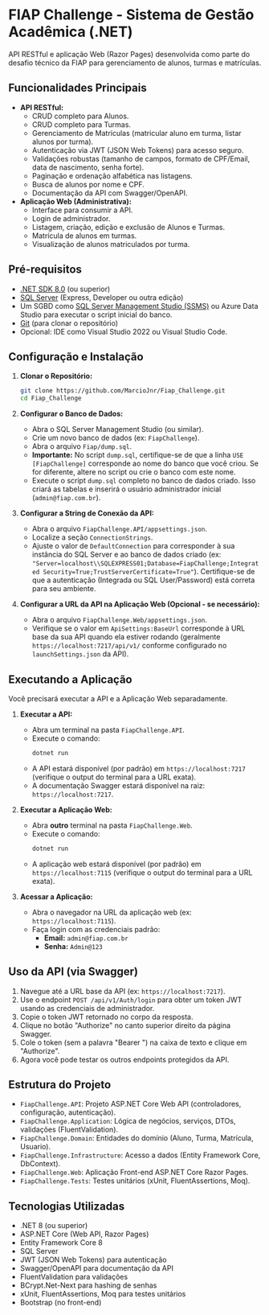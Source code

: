 # FIAP Challenge - Sistema de Gestão Acadêmica (.NET)

API RESTful e aplicação Web (Razor Pages) desenvolvida como parte do desafio técnico da FIAP para gerenciamento de alunos, turmas e matrículas.

## Funcionalidades Principais

* **API RESTful:**
    * CRUD completo para Alunos.
    * CRUD completo para Turmas.
    * Gerenciamento de Matrículas (matricular aluno em turma, listar alunos por turma).
    * Autenticação via JWT (JSON Web Tokens) para acesso seguro.
    * Validações robustas (tamanho de campos, formato de CPF/Email, data de nascimento, senha forte).
    * Paginação e ordenação alfabética nas listagens.
    * Busca de alunos por nome e CPF.
    * Documentação da API com Swagger/OpenAPI.
* **Aplicação Web (Administrativa):**
    * Interface para consumir a API.
    * Login de administrador.
    * Listagem, criação, edição e exclusão de Alunos e Turmas.
    * Matrícula de alunos em turmas.
    * Visualização de alunos matriculados por turma.

## Pré-requisitos

* [.NET SDK 8.0](https://dotnet.microsoft.com/download/dotnet/8.0) (ou superior)
* [SQL Server](https://www.microsoft.com/sql-server/sql-server-downloads) (Express, Developer ou outra edição)
* Um SGBD como [SQL Server Management Studio (SSMS)](https://docs.microsoft.com/sql/ssms/download-sql-server-management-studio-ssms) ou Azure Data Studio para executar o script inicial do banco.
* [Git](https://git-scm.com/downloads) (para clonar o repositório)
* Opcional: IDE como Visual Studio 2022 ou Visual Studio Code.

## Configuração e Instalação

1.  **Clonar o Repositório:**
    ```bash
    git clone https://github.com/MarcioJnr/Fiap_Challenge.git
    cd Fiap_Challenge
    ```

2.  **Configurar o Banco de Dados:**
    * Abra o SQL Server Management Studio (ou similar).
    * Crie um novo banco de dados (ex: `FiapChallenge`).
    * Abra o arquivo `Fiap/dump.sql`.
    * **Importante:** No script `dump.sql`, certifique-se de que a linha `USE [FiapChallenge]` corresponde ao nome do banco que você criou. Se for diferente, altere no script ou crie o banco com este nome.
    * Execute o script `dump.sql` completo no banco de dados criado. Isso criará as tabelas e inserirá o usuário administrador inicial (`admin@fiap.com.br`).

3.  **Configurar a String de Conexão da API:**
    * Abra o arquivo `FiapChallenge.API/appsettings.json`.
    * Localize a seção `ConnectionStrings`.
    * Ajuste o valor de `DefaultConnection` para corresponder à sua instância do SQL Server e ao banco de dados criado (ex: `"Server=localhost\\SQLEXPRESS01;Database=FiapChallenge;Integrated Security=True;TrustServerCertificate=True"`). Certifique-se de que a autenticação (Integrada ou SQL User/Password) está correta para seu ambiente.

4.  **Configurar a URL da API na Aplicação Web (Opcional - se necessário):**
    * Abra o arquivo `FiapChallenge.Web/appsettings.json`.
    * Verifique se o valor em `ApiSettings:BaseUrl` corresponde à URL base da sua API quando ela estiver rodando (geralmente `https://localhost:7217/api/v1/` conforme configurado no `launchSettings.json` da API).

## Executando a Aplicação

Você precisará executar a API e a Aplicação Web separadamente.

1.  **Executar a API:**
    * Abra um terminal na pasta `FiapChallenge.API`.
    * Execute o comando:
        ```bash
        dotnet run
        ```
    * A API estará disponível (por padrão) em `https://localhost:7217` (verifique o output do terminal para a URL exata).
    * A documentação Swagger estará disponível na raiz: `https://localhost:7217`.

2.  **Executar a Aplicação Web:**
    * Abra **outro** terminal na pasta `FiapChallenge.Web`.
    * Execute o comando:
        ```bash
        dotnet run
        ```
    * A aplicação web estará disponível (por padrão) em `https://localhost:7115` (verifique o output do terminal para a URL exata).

3.  **Acessar a Aplicação:**
    * Abra o navegador na URL da aplicação web (ex: `https://localhost:7115`).
    * Faça login com as credenciais padrão:
        * **Email:** `admin@fiap.com.br`
        * **Senha:** `Admin@123`

## Uso da API (via Swagger)

1.  Navegue até a URL base da API (ex: `https://localhost:7217`).
2.  Use o endpoint `POST /api/v1/Auth/login` para obter um token JWT usando as credenciais de administrador.
3.  Copie o token JWT retornado no corpo da resposta.
4.  Clique no botão "Authorize" no canto superior direito da página Swagger.
5.  Cole o token (sem a palavra "Bearer ") na caixa de texto e clique em "Authorize".
6.  Agora você pode testar os outros endpoints protegidos da API.

## Estrutura do Projeto

* `FiapChallenge.API`: Projeto ASP.NET Core Web API (controladores, configuração, autenticação).
* `FiapChallenge.Application`: Lógica de negócios, serviços, DTOs, validações (FluentValidation).
* `FiapChallenge.Domain`: Entidades do domínio (Aluno, Turma, Matrícula, Usuario).
* `FiapChallenge.Infrastructure`: Acesso a dados (Entity Framework Core, DbContext).
* `FiapChallenge.Web`: Aplicação Front-end ASP.NET Core Razor Pages.
* `FiapChallenge.Tests`: Testes unitários (xUnit, FluentAssertions, Moq).

## Tecnologias Utilizadas

* .NET 8 (ou superior)
* ASP.NET Core (Web API, Razor Pages)
* Entity Framework Core 8
* SQL Server
* JWT (JSON Web Tokens) para autenticação
* Swagger/OpenAPI para documentação da API
* FluentValidation para validações
* BCrypt.Net-Next para hashing de senhas
* xUnit, FluentAssertions, Moq para testes unitários
* Bootstrap (no front-end)
